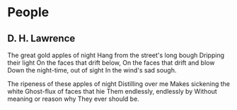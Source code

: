 # People
## D. H. Lawrence
The great gold apples of night
Hang from the street's long bough
Dripping their light
On the faces that drift below,
On the faces that drift and blow
Down the night-time, out of sight
In the wind's sad sough.

The ripeness of these apples of night
Distilling over me
Makes sickening the white
Ghost-flux of faces that hie
Them endlessly, endlessly by
Without meaning or reason why
They ever should be.